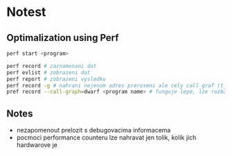# Notest

## Optimalization using Perf

```sh
perf start <program>

perf record # zaznamenani dat
perf evlist # zobrazeni dat
perf report # zobrazeni vysledku
perf record -g # nahrani nejenom adres preruseni ale cely call graf (tj. i z jake fce bylo co zavolano) - nefunguje dobre, pokud bychom chteli aby to fungovalo, musime pri kompilaci zakazat dany typ optimalizace, frame pointer ale neni moc uzitecny - zbytecne zpomali a nepomuze vyresite inline fce
pref record --call-graph=dwarf <program name> # funguje lepe, lze rozbalit stiskem pluska
```

## Notes

- nezapomenout prelozit s debugovacima informacema
- pocmoci performance counteru lze nahravat jen tolik, kolik jich hardwarove je
